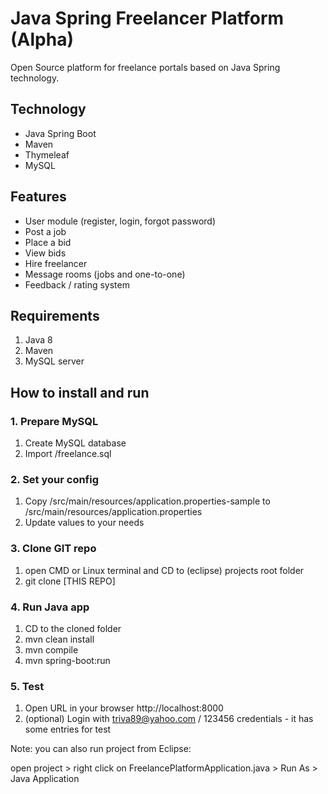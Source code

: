 # Java Spring Freelancer Platform (Alpha)

Open Source platform for freelance portals based on Java Spring technology.

## Technology

- Java Spring Boot
- Maven
- Thymeleaf
- MySQL

## Features

- User module (register, login, forgot password)
- Post a job
- Place a bid
- View bids
- Hire freelancer
- Message rooms (jobs and one-to-one)
- Feedback / rating system

## Requirements 

1. Java 8
2. Maven
3. MySQL server

## How to install and run 

### 1. Prepare MySQL

1. Create MySQL database 
2. Import /freelance.sql

### 2. Set your config

1. Copy /src/main/resources/application.properties-sample to /src/main/resources/application.properties
3. Update values to your needs

### 3. Clone GIT repo

1. open CMD or Linux terminal and CD to (eclipse) projects root folder
2. git clone [THIS REPO]

### 4. Run Java app

1. CD to the cloned folder
2. mvn clean install
3. mvn compile
4. mvn spring-boot:run

### 5. Test

1. Open URL in your browser http://localhost:8000
2. (optional) Login with triva89@yahoo.com / 123456 credentials - it has some entries for test

Note: you can also run project from Eclipse:

open project > right click on FreelancePlatformApplication.java > Run As > Java Application
